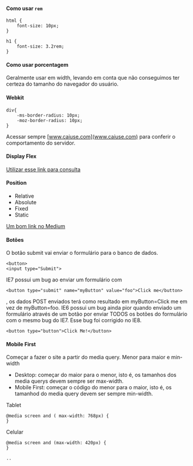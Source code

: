 #### Como usar `rem`
~~~~
html {
    font-size: 10px;
}

h1 {
    font-size: 3.2rem;
}
~~~~

#### Como usar porcentagem

Geralmente usar em width, levando em conta que não conseguimos ter certeza do tamanho do navegador do usuário. 


#### Webkit

~~~~
div{
    -ms-border-radius: 10px;
    -moz-border-radius: 10px;
}
~~~~

Acessar sempre [www.caiuse.com](www.caiuse.com) para conferir o comportamento do servidor.

#### Display Flex

[Utilizar esse link para consulta](css-tricks.com/snippets/css/a-guide-to-flexbox)

#### Position 
* Relative
* Absolute
* Fixed
* Static

[Um bom link no Medium](https://medium.com/@jacobgreenaway12/taming-the-css-beast-master-positioning-5882bad14458)

#### Botões

O botão submit vai enviar o formulário para o banco de dados.
~~~~
<button>
<input type="Submit"> 
~~~~

IE7 possui um bug ao enviar um formulário com 
~~~~
<button type="submit" name="myButton" value="foo">Click me</button>
~~~~
, os dados POST  enviados terá como resultado em myButton=Click me em vez de myButton=foo.
IE6 possui um bug ainda pior quando enviado um formulário através de um botão por enviar TODOS os botões do formulário com o mesmo bug do IE7.
Esse bug foi corrigido no IE8.
~~~~
<button type="button">Click Me!</button>
~~~~

#### Mobile First

Começar a fazer o site a partir do media query. 
Menor para maior e min-width


* Desktop: começar do maior para o menor, isto é, os tamanhos dos media querys devem sempre ser max-width. 
* Mobile First: começar o código do menor para o maior, isto é, os tamanhod do media query devem ser sempre min-width.

Tablet
~~~~
@media screen and ( max-width: 768px) {
}
~~~~

Celular
~~~~
@media screen and (max-width: 420px) {  
}

..
